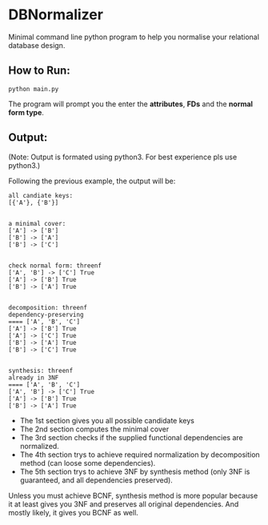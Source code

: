 # DBNormalizer
Minimal command line python program to help you normalise your relational database design.

## How to Run:
`python main.py`

The program will prompt you the enter the **attributes**, **FDs** and the **normal form type**.

## Output:
(Note: Output is formated using python3. For best experience pls use python3.)

Following the previous example, the output will be:
```
all candiate keys:
[{'A'}, {'B'}]


a minimal cover:
['A'] -> ['B']
['B'] -> ['A']
['B'] -> ['C']


check normal form: threenf
['A', 'B'] -> ['C'] True
['A'] -> ['B'] True
['B'] -> ['A'] True


decomposition: threenf 
dependency-preserving
==== ['A', 'B', 'C']
['A'] -> ['B'] True
['A'] -> ['C'] True
['B'] -> ['A'] True
['B'] -> ['C'] True


synthesis: threenf 
already in 3NF
==== ['A', 'B', 'C']
['A', 'B'] -> ['C'] True
['A'] -> ['B'] True
['B'] -> ['A'] True
```
* The 1st section gives you all possible candidate keys
* The 2nd section computes the minimal cover
* The 3rd section checks if the supplied functional dependencies are normalized.
* The 4th section trys to achieve required normalization by decomposition method (can loose some dependencies).
* The 5th section trys to achieve 3NF by synthesis method (only 3NF is guaranteed, and all dependencies preserved).

Unless you must achieve BCNF, synthesis method is more popular because it at least gives you 3NF and preserves 
all original dependencies. And mostly likely, it gives you BCNF as well.

